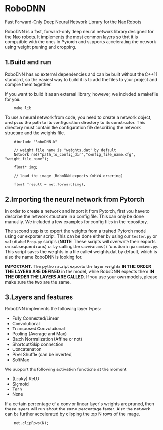 # RoboDNN
Fast Forward-Only Deep Neural Network Library for the Nao Robots

RoboDNN is a fast, forward-only deep neural network library designed for the Nao robots. It implements the most common layers so that it is compatible with the ones in Pytorch and supports accelerating the network using weight pruning and cropping.

## 1.Build and run

RoboDNN has no external dependencies and can be built without the C++11 standard, so the easiest way to build it is to add the files to your project and compile them together.

If you want to build it as an external library, however, we included a makefile for you.
        
        make lib

To use a neural network from code, you need to create a network object, and pass the path to its configuration directory to its constructor. This directory must contain the configuration file describing the network structure and the weights file.

        #include "RoboDNN.h"

        // weight file name is "weights.dat" by default
        Network net("path_to_config_dir","config_file_name.cfg", "weight_file_name");

        float* img;
        
        // load the image (RoboDNN expects CxHxW ordering)

        float *result = net.forward(img);

## 2.Importing the neural network from Pytorch

In order to create a network and import it from Pytorch, first you have to describe the network structure in a config file. This can only be done manually. We included a few examples for config files in the repository.

The second step is to export the weights from a trained Pytorch model using our exporter script. This can be done either by using our `tester.py` or `validLabelProp.py` scripts (**NOTE**: These scripts will overwrite their exports on subsequent runs) or by calling the `saveParams()` function in `paramSave.py`. This script saves the weights in a file called weights.dat by default, which is also the name RoboDNN is looking for.

**IMPORTANT**: The python script exports the layer weights **IN THE ORDER THE LAYERS ARE DEFINED** in the model, while RoboDNN expects them **IN THE ORDER THE LAYERS ARE CALLED**. If you use your own models, please make sure the two are the same.

## 3.Layers and features

RoboDNN implements the following layer types:

- Fully Connected/Linear
- Convolutional
- Transposed Convolutional
- Pooling (Average and Max)
- Batch Normalization (Affine or not)
- Shortcut/Skip connection
- Concatenation
- Pixel Shuffle (can be inverted)
- SoftMax

We support the following activation functions at the moment:

- (Leaky) ReLU
- Sigmoid
- Tanh
- None

If a certain percentage of a conv or linear layer&#39;s weights are pruned, then these layers will run about the same percentage faster. Also the network can be further accelerated by clipping the top N rows of the image.

        net.clipRows(N);
